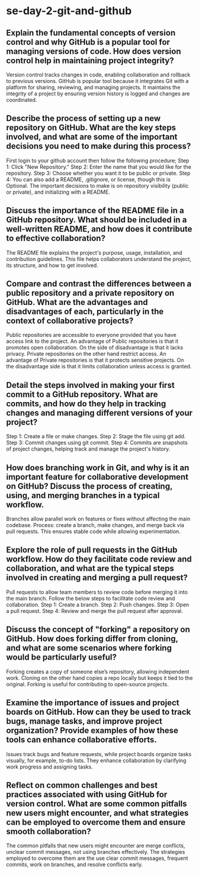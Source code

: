 # se-day-2-git-and-github
## Explain the fundamental concepts of version control and why GitHub is a popular tool for managing versions of code. How does version control help in maintaining project integrity?
Version control tracks changes in code, enabling collaboration and rollback to previous versions. 
GitHub is popular tool because it integrates Git with a platform for sharing, reviewing, and managing projects. 
It maintains the integrity of a project by ensuring version history is logged and changes are coordinated.

## Describe the process of setting up a new repository on GitHub. What are the key steps involved, and what are some of the important decisions you need to make during this process?
First login to your github account then follow the following procedure;
Step 1: Click "New Repository."
Step 2: Enter the name that you would like for the repository.
Step 3: Choose whether you want it to be public or private.
Step 4: You can also add a README, .gitignore, or license, though this is Optional.
The important decisions to make is on repository visibility (public or private), and initializing with a README.

## Discuss the importance of the README file in a GitHub repository. What should be included in a well-written README, and how does it contribute to effective collaboration?
The README file explains the project's purpose, usage, installation, and contribution guidelines. 
This file helps collaborators understand the project, its structure, and how to get involved.

## Compare and contrast the differences between a public repository and a private repository on GitHub. What are the advantages and disadvantages of each, particularly in the context of collaborative projects?
Public repositories are accessible to everyone provided that you have access link to the project. 
An advantage of Public repositories is that it promotes open collaboration.
On the side of disadvantage is that it lacks privacy.
Private repositories on the other hand restrict access.
An advantage of Private repositories is that it protects sensitive projects.
On the disadvantage side is that it limits collaboration unless access is granted.

## Detail the steps involved in making your first commit to a GitHub repository. What are commits, and how do they help in tracking changes and managing different versions of your project?
Step 1: Create a file or make changes.
Step 2: Stage the file using git add.
Step 3: Commit changes using git commit.
Step 4: Commits are snapshots of project changes, helping track and manage the project's history.

## How does branching work in Git, and why is it an important feature for collaborative development on GitHub? Discuss the process of creating, using, and merging branches in a typical workflow.
Branches allow parallel work on features or fixes without affecting the main codebase. Process: create a branch, make changes, and merge back via pull requests. This ensures stable code while allowing experimentation.

## Explore the role of pull requests in the GitHub workflow. How do they facilitate code review and collaboration, and what are the typical steps involved in creating and merging a pull request?
Pull requests to allow team members to review code before merging it into the main branch. 
Follow the below steps to facilitate code review and collaboration. 
Step 1: Create a branch.
Step 2: Push changes.
Step 3: Open a pull request.
Step 4: Review and merge the pull request after approval.

## Discuss the concept of "forking" a repository on GitHub. How does forking differ from cloning, and what are some scenarios where forking would be particularly useful?
Forking creates a copy of someone else’s repository, allowing independent work. 
Cloning on the other hand copies a repo locally but keeps it tied to the original. 
Forking is useful for contributing to open-source projects.

## Examine the importance of issues and project boards on GitHub. How can they be used to track bugs, manage tasks, and improve project organization? Provide examples of how these tools can enhance collaborative efforts.
Issues track bugs and feature requests, while project boards organize tasks visually, for example, to-do lists. 
They enhance collaboration by clarifying work progress and assigning tasks.

## Reflect on common challenges and best practices associated with using GitHub for version control. What are some common pitfalls new users might encounter, and what strategies can be employed to overcome them and ensure smooth collaboration?
The common pitfalls that new users might encounter are merge conflicts, unclear commit messages, not using branches effectively. 
The strategies employed to overcome them are the use clear commit messages, frequent commits, work on branches, and resolve conflicts early.
